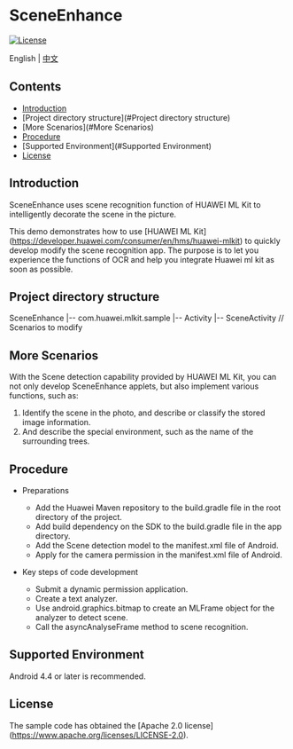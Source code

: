 # SceneEnhance
[![License](https://img.shields.io/badge/Docs-hmsguides-brightgreen)](https://developer.huawei.com/consumer/en/doc/development/HMS-Guides/ml-introduction-4)

English | [中文](https://github.com/HMS-Core/hms-ml-demo/blob/master/ApplicationCases/SceneEnhance/README_ZH.md)

## Contents

 * [Introduction](#Introduction)
 * [Project directory structure](#Project directory structure)
 * [More Scenarios](#More Scenarios)
 * [Procedure](#Procedure)
 * [Supported Environment](#Supported Environment)
 * [License](#License)


## Introduction
SceneEnhance uses scene recognition function of HUAWEI ML Kit to intelligently decorate the scene in the picture.

This demo demonstrates how to use [HUAWEI ML Kit] (https://developer.huawei.com/consumer/en/hms/huawei-mlkit) to quickly develop modify the scene recognition app. The purpose is to let you experience the functions of OCR and help you integrate Huawei ml kit as soon as possible.

## Project directory structure
SceneEnhance
    |-- com.huawei.mlkit.sample
        |-- Activity
            |-- SceneActivity // Scenarios to modify

## More Scenarios
With the Scene detection capability provided by HUAWEI ML Kit, you can not only develop SceneEnhance applets, but also implement various functions, such as:
1. Identify the scene in the photo, and describe or classify the stored image information.
2. And describe the special environment, such as the name of the surrounding trees.

## Procedure
- Preparations
  - Add the Huawei Maven repository to the build.gradle file in the root directory of the project.
  - Add build dependency on the SDK to the build.gradle file in the app directory.
  - Add the Scene detection model to the manifest.xml file of Android.
  - Apply for the camera permission in the manifest.xml file of Android.

- Key steps of code development
  - Submit a dynamic permission application.
  - Create a text analyzer.
  - Use android.graphics.bitmap to create an MLFrame object for the analyzer to detect scene.
  - Call the asyncAnalyseFrame method to scene recognition.

## Supported Environment
Android 4.4 or later is recommended.

## License
The sample code has obtained the [Apache 2.0 license] (https://www.apache.org/licenses/LICENSE-2.0).
